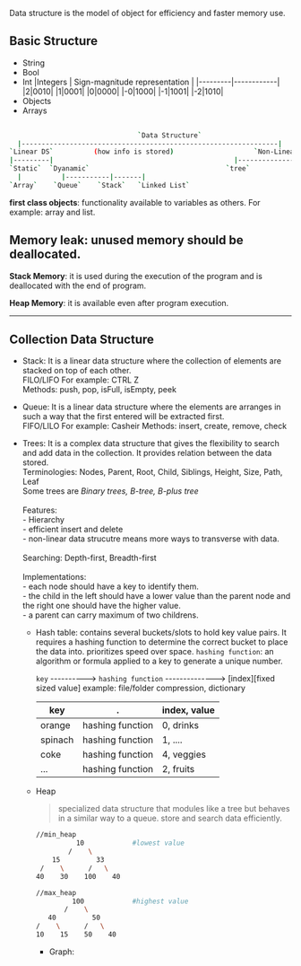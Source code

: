 Data structure is the model of object for efficiency and faster memory use.

## Basic Structure 
- String
- Bool
- Int
  |Integers | Sign-magnitude representation |
  |---------|------------|
  |2|0010|
  |1|0001|
  |0|0000|
  |-0|1000|
  |-1|1001|
  |-2|1010|
- Objects
- Arrays

```bash
  
                                `Data Structure` 
  |----------------------------------------------------------------|
`Linear DS`          (how info is stored)                    `Non-Linear DS`
|---------|                                             |---------------------------|
`Static`  `Dyanamic`                                  `tree`                    `graphs`
  |          |-----------|-------|
`Array`    `Queue`    `Stack`   `Linked List`
```

**first class objects**: functionality available to variables as others. For example: array and list.

**Memory leak**: unused memory should be deallocated.
-----

**Stack Memory**: it is used during the execution of the program and is deallocated with the end of program.

**Heap Memory**: it is available even after program execution.

------

## Collection Data Structure
- Stack: It is a linear data structure where the collection of elements are stacked on top of each other.<br/>
  FILO/LIFO
   For example: CTRL Z<br/>
  Methods: push, pop, isFull, isEmpty, peek

- Queue: It is a linear data structure where the elements are arranges in such a way that the first entered will be extracted first.<br/>
FIFO/LILO
  For example: Casheir
  Methods: insert, create, remove, check

- Trees: It is a complex data structure that gives the flexibility to search and add data in the collection. It provides relation between the data stored.<br/>
    Terminologies: Nodes, Parent, Root, Child, Siblings, Height, Size, Path, Leaf<br/>
    Some trees are _Binary trees, B-tree, B-plus tree_ <br/>   <br/>
    Features:<br/>
      - Hierarchy   <br/>
      - efficient insert and delete   <br/>
      - non-linear data strucutre means more ways to transverse with data.   <br/>   <br/>
    Searching: Depth-first, Breadth-first   <br/><br>
    Implementations:   <br/>
      - each node should have a key to identify them.   <br/>
      - the child in the left should have a lower value than the parent node and the right one should have the higher value.   <br/>
      - a parent can carry maximum of two childrens.   <br/>
    
  - Hash table:
      contains several buckets/slots to hold key value pairs. It requires a hashing function to determine the correct bucket to place the data into. prioritizes speed over space.
      `hashing function`: an algorithm or formula applied to a key to generate a unique number.

    `key`  ----------> `hashing function`  --------------> [index][fixed sized value]
    example: file/folder compression, dictionary

    |key| . | index, value|
    |---|---|---|
    |orange|hashing function|0, drinks|
    |spinach|hashing function|1, ....|
    |coke|hashing function |4, veggies|
    |...|hashing function| 2, fruits|


  - Heap
    > specialized data structure that modules like a tree but behaves in a similar way to a queue. store and search data efficiently.

    ```bash
    //min_heap
              10            #lowest value
            /    \
        15         33
     /    \      /   \
    40    30    100    40
    ```

     ```bash
    //max_heap
              100            #highest value
            /    \
        40         50
     /    \      /   \
    10    15    50    40
    ```

     - Graph:
   
    
